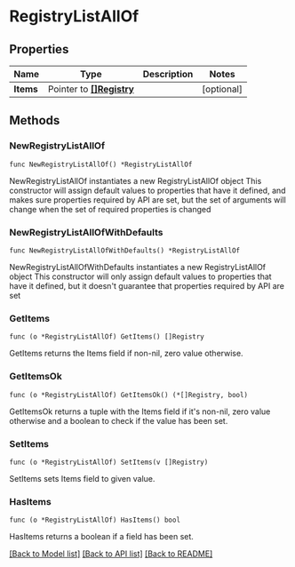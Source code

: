 # RegistryListAllOf

## Properties

Name | Type | Description | Notes
------------ | ------------- | ------------- | -------------
**Items** | Pointer to [**[]Registry**](Registry.md) |  | [optional] 

## Methods

### NewRegistryListAllOf

`func NewRegistryListAllOf() *RegistryListAllOf`

NewRegistryListAllOf instantiates a new RegistryListAllOf object
This constructor will assign default values to properties that have it defined,
and makes sure properties required by API are set, but the set of arguments
will change when the set of required properties is changed

### NewRegistryListAllOfWithDefaults

`func NewRegistryListAllOfWithDefaults() *RegistryListAllOf`

NewRegistryListAllOfWithDefaults instantiates a new RegistryListAllOf object
This constructor will only assign default values to properties that have it defined,
but it doesn't guarantee that properties required by API are set

### GetItems

`func (o *RegistryListAllOf) GetItems() []Registry`

GetItems returns the Items field if non-nil, zero value otherwise.

### GetItemsOk

`func (o *RegistryListAllOf) GetItemsOk() (*[]Registry, bool)`

GetItemsOk returns a tuple with the Items field if it's non-nil, zero value otherwise
and a boolean to check if the value has been set.

### SetItems

`func (o *RegistryListAllOf) SetItems(v []Registry)`

SetItems sets Items field to given value.

### HasItems

`func (o *RegistryListAllOf) HasItems() bool`

HasItems returns a boolean if a field has been set.


[[Back to Model list]](../README.md#documentation-for-models) [[Back to API list]](../README.md#documentation-for-api-endpoints) [[Back to README]](../README.md)


